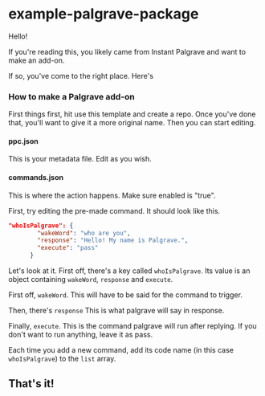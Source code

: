 # example-palgrave-package
Hello!

If you're reading this, you likely came from Instant Palgrave and want to make an add-on.

If so, you've come to the right place. Here's
### How to make a Palgrave add-on
First things first, hit use this template and create a repo. Once you've done that, you'll want to give it a more original name. Then you can start editing.
#### ppc.json
This is your metadata file. Edit as you wish.
#### commands.json
This is where the action happens. Make sure enabled is "true".

First, try editing the pre-made command. It should look like this.
```json
"whoIsPalgrave": {
        "wakeWord": "who are you",
        "response": "Hello! My name is Palgrave.",
        "execute": "pass"
      }
```
Let's look at it. First off, there's a key called `whoIsPalgrave`. Its value is an object containing `wakeWord`, `response` and `execute`.

First off, `wakeWord`. This will have to be said for the command to trigger.

Then, there's `response` This is what palgrave will say in response.

Finally, `execute`. This is the command palgrave will run after replying. If you don't want to run anything, leave it as pass.

Each time you add a new command, add its code name (in this case `whoIsPalgrave`) to the `list` array.

## That's it!
